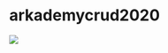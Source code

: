 # arkademycrud2020
<img src=“./screencapture-192-168-64-5-arkademycrud2020-index-php-2020-09-16-19_33_17.png”>

